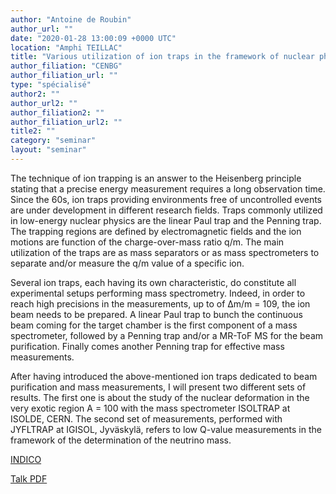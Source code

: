 ```yaml
---
author: "Antoine de Roubin"
author_url: ""
date: "2020-01-28 13:00:09 +0000 UTC"
location: "Amphi TEILLAC"
title: "Various utilization of ion traps in the framework of nuclear physics"
author_filiation: "CENBG"
author_filiation_url: ""
type: "spécialisé"
author2: ""
author_url2: ""
author_filiation2: ""
author_filiation_url2: ""
title2: ""
category: "seminar" 
layout: "seminar"
---
```

The technique of ion trapping is an answer to the Heisenberg principle stating that a precise energy measurement requires a long observation time. Since the 60s, ion traps providing environments free of uncontrolled events are under development in different research fields. Traps commonly utilized in low-energy nuclear physics are the linear Paul trap and the Penning trap. The trapping regions are defined by electromagnetic fields and the ion motions are function of the charge-over-mass ratio q/m. The main utilization of the traps are as mass separators or as mass spectrometers to separate and/or measure the q/m value of a specific ion.

Several ion traps, each having its own characteristic, do constitute all experimental setups performing mass spectrometry. Indeed, in order to reach high precisions in the measurements, up to of Δm/m = 109, the ion beam needs to be prepared. A linear Paul trap to bunch the continuous beam coming for the target chamber is the first component of a mass spectrometer, followed by a Penning trap and/or a MR-ToF MS for the beam purification. Finally comes another Penning trap for effective mass measurements.

After having introduced the above-mentioned ion traps dedicated to beam purification and mass measurements, I will present two different sets of results. The first one is about the study of the nuclear deformation in the very exotic region A = 100 with the mass spectrometer ISOLTRAP at ISOLDE, CERN. The second set of measurements, performed with JYFLTRAP at IGISOL, Jyväskylä, refers to low Q-value measurements in the framework of the determination of the neutrino mass.

[INDICO](https://indico.in2p3.fr/event/20552/)

[Talk PDF](https://atrium.in2p3.fr/0c48a1d6-ab87-4c33-a130-ab5e783b09ca)
